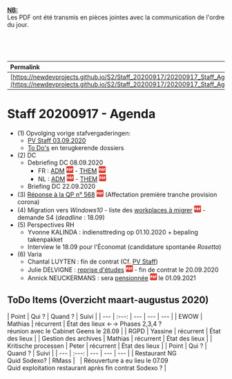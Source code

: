<link rel="stylesheet" href="https://newdevprojects.github.io/S2/S2.css">
<link rel="stylesheet" href="S2.css">

<u><b>NB:</b></u>  
Les PDF ont été transmis en pièces jointes avec la communication de l'ordre du jour.  

&nbsp;

&nbsp;

| Permalink |
| :--- |
| [https://newdevprojects.github.io/S2/Staff_20200917/20200917_Staff_Agenda.html](https://newdevprojects.github.io/S2/Staff_20200917/20200917_Staff_Agenda.html) | 

# Staff 20200917 - Agenda

* (1) Opvolging vorige stafvergaderingen:
	* [PV Staff 03.09.2020](https://newdevprojects.github.io/S2/Staff_20200903/20200903_Staff_PV.html)
	* [To Do's](#todo) en terugkerende dossiers
* (2) DC 
	* Debriefing DC 08.09.2020
		* FR : [ADM](https://newdevprojects.github.io/S2/Staff/20200908_Adm_FR.pdf) ![](pdf.png) - [THEM](https://newdevprojects.github.io/S2/Staff/20200908_Them_FR.pdf) ![](pdf.png)
		* NL : [ADM](https://newdevprojects.github.io/S2/Staff/20200908_Adm_NL.pdf) ![](pdf.png) - [THEM](https://newdevprojects.github.io/S2/Staff/20200908_Them_NL.pdf) ![](pdf.png)
	* Briefing DC 22.09.2020
* (3) [Réponse à la QP n° 568](QP_568_Freilich.pdf) ![](pdf.png) (Affectation première tranche provision corona)
* (4) Migration vers *Windows10* - liste des [workplaces à migrer]() ![](pdf.png) - demande S4 (*deadline* : 18.09)
* (5) Perspectives RH
	* Yvonne KALINDA : indiensttreding op 01.10.2020 + bepaling takenpakket
	* Interview le 18.09 pour l'&Eacute;conomat (candidature spontanée *Rosetta*) 
* (6) Varia
	* Chantal LUYTEN : fin de contrat (Cf. [PV Staff](https://newdevprojects.github.io/S2/Staff_20200903/20200903_Staff_PV.html#chantal))
	* Julie DELVIGNE : [reprise d'études](Demission_Julie_Delvigne.pdf) ![](pdf.png) - fin de contrat le 20.09.2020
	* Annick NEUCKERMANS : sera [pensionnée](Demande_pension_ANeuckermans.pdf) ![](pdf.png) le 01.09.2021

<a name="todo"> </a>

## ToDo Items (Overzicht maart-augustus 2020)

| Point | Qui ? | Quand ? | Suivi |
| --- | :---: | --- | --- | --- |
| EWOW | Mathias | récurrent | &Eacute;tat des lieux &#8592;&#8594; Phases 2,3,4 ?<br>réunion avec le Cabinet Geens le 28.09 |
| RGPD | Yassine | récurrent | &Eacute;tat des lieux |
| Gestion des archives | Mathias | récurrent | &Eacute;tat des lieux |
| Kritische processen | Peter | récurrent | &Eacute;tat des lieux |
| Point | Qui ? | Quand ? | Suivi |
| --- | :---: | --- | --- | --- |
| Restaurant NG<br>Quid Sodexo? | RMass | &nbsp; | Réouverture a eu lieu le 07.09<br>Quid exploitation restaurant après fin contrat Sodexo ? |
